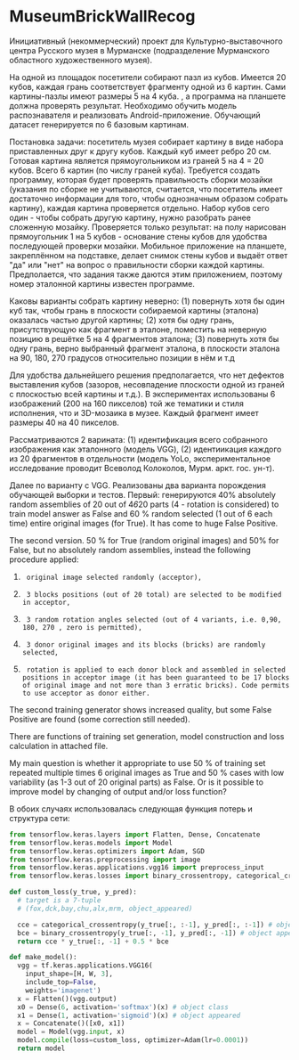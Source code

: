 # MuseumBrickWallRecog

Инициативный (некоммерческий) проект для Культурно-выставочного центра Русского музея в Мурманске (подразделение Мурманского областного художественного музея).

На одной из площадок посетители собирают пазл из кубов. Имеется 20 кубов, каждая грань соответствует фрагменту одной из 6 картин. Сами картины-пазлы имеют размеры 5 на 4 куба. , а программа на планшете должна проверять результат. Необходимо обучить модель распознавателя и реализовать Android-приложение. Обучающий датасет генерируется по 6 базовым картинам.

Постановка задачи: посетитель музея собирает картину в виде набора приставленных друг к другу кубов. Каждый куб имеет ребро 20 см. Готовая картина является прямоугольником из граней 5 на 4 = 20 кубов. Всего 6 картин (по числу граней куба). Требуется создать программу, которая будет проверять правильность сборки мозайки (указания по сборке не учитываются, считается, что посетитель имеет достаточно информации для того, чтобы однозначным образом собрать картину), каждая картина проверяется отдельно. Набор кубов сего один - чтобы собрать другую картину, нужно разобрать ранее сложенную мозайку. Проверяется только результат: на полу нарисован прямоугольник 1 на 5 кубов - основание стены кубов для удобства последующей проверки мозайки. Мобильное приложение на планшете, закреплённом на подставке, делает снимок стены кубов и выдаёт ответ "да" или "нет" на вопрос о правильности сборки каждой картины. Предполается, что задания также даются этим приложением, поэтому номер эталонной картины известен программе.

Каковы варианты собрать картину неверно: (1) повернуть хотя бы один куб так, чтобы грань в плоскости собираемой картины (эталона) оказалась частью другой картины; (2) хотя бы одну грань, присутствующую как фрагмент в эталоне, поместить на неверную позицию в решётке 5 на 4 фрагментов эталона; (3) повернуть хотя бы одну грань, верно выбранный фрагмент эталона, в плоскости эталона на 90, 180, 270 градусов относительно позиции в нём и т.д

Для удобства дальнейшего решения предполагается, что нет дефектов выставления кубов (зазоров, несовпадение плоскости одной из граней с плоскостью всей картины и т.д.). В экспериментах использованы 6 изображений (200 на 160 пикселов) той же тематики и стиля исполнения, что и 3D-мозаика в музее. Каждый фрагмент имеет размеры 40 на 40 пикселов. 

Рассматриваются 2 варината: (1) идентификация всего собранного изображения как эталонного (модель VGG), (2) идентиикация каждого из 20 фрагментов в отдельности (модель YoLo, экспериментальное исследование проводит Всеволод Колоколов, Мурм. аркт. гос. ун-т).

Далее по варианту с VGG. Реализованы два варианта порождения обучающей выборки и тестов. Первый: генерируются 40% absolutely random assemblies of 20 out of 4*6*20 parts (4 - rotation is considered) to train model answer as False and 60 % random selected (1 out of 6 each time) entire original images (for True). It has come to huge False Positive.

The second version. 50 % for True (random original images)  and 50% for False, but no absolutely random assemblies, instead the following procedure applied:

1)      original image selected randomly (acceptor),

2)      3 blocks positions (out of 20 total) are selected to be modified in acceptor,

3)      3 random rotation angles selected (out of 4 variants, i.e. 0,90, 180, 270 , zero is permitted),

4)      3 donor original images and its blocks (bricks) are randomly selected,

5)      rotation is applied to each donor block and assembled in selected positions in acceptor image (it has been guaranteed to be 17 blocks of original image and not more than 3 erratic bricks). Code permits to use acceptor as donor either.

The second training generator shows increased quality, but some False Positive are found (some correction still needed).  

There are functions of training set generation, model construction and loss calculation in attached file.

My main question is whether it appropriate to use 50 % of training set repeated multiple times 6 original images as True and 50 % cases with low variability (as 1-3 out of 20 original parts) as False. Or is it possible to improve model by changing of output and/or loss function?

В обоих случаях использовалась следующая функция потерь и структура сети:

```python
from tensorflow.keras.layers import Flatten, Dense, Concatenate
from tensorflow.keras.models import Model
from tensorflow.keras.optimizers import Adam, SGD
from tensorflow.keras.preprocessing import image
from tensorflow.keras.applications.vgg16 import preprocess_input
from tensorflow.keras.losses import binary_crossentropy, categorical_crossentropy

def custom_loss(y_true, y_pred):
  # target is a 7-tuple
  # (fox,dck,bay,chu,alx,mrm, object_appeared)

  cce = categorical_crossentropy(y_true[:, :-1], y_pred[:, :-1]) # object class
  bce = binary_crossentropy(y_true[:, -1], y_pred[:, -1]) # object appeared
  return cce * y_true[:, -1] + 0.5 * bce

def make_model():
  vgg = tf.keras.applications.VGG16(
    input_shape=[H, W, 3],
    include_top=False,
    weights='imagenet')
  x = Flatten()(vgg.output)
  x0 = Dense(6, activation='softmax')(x) # object class
  x1 = Dense(1, activation='sigmoid')(x) # object appeared
  x = Concatenate()([x0, x1])
  model = Model(vgg.input, x)
  model.compile(loss=custom_loss, optimizer=Adam(lr=0.0001))
  return model
```



